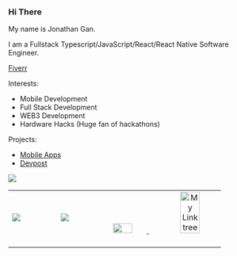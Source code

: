 ### Hi There

My name is Jonathan Gan.

I am a Fullstack Typescript/JavaScript/React/React Native Software Engineer.

[Fiverr](https://business.fiverr.com/freelancers/cryptocurrensea?public_mode=true)

Interests:
- Mobile Development
- Full Stack Development
- WEB3 Development
- Hardware Hacks (Huge fan of hackathons)

Projects:
- [Mobile Apps](https://expo.dev/@jongan69)
- [Devpost](https://devpost.com/jongan69?ref_content=user-portfolio&ref_feature=portfolio&ref_medium=global-nav)

<table width="100%"  height="80%" border="0" cellpadding="0" cellspacing="0">
   <tr>
      <img src="https://activity-graph.herokuapp.com/graph?username=jongan69&theme=react-dark"/>
  </tr>
   
  <tr>
    <td align="center">
      <img src="https://github-readme-stats.vercel.app/api/top-langs/?username=jongan69&hide=html,shell,css,makefile&layout=compact"  />      
      <span>&nbsp;&nbsp;&nbsp;&nbsp;&nbsp;&nbsp;&nbsp;&nbsp;</span>
      <span>&nbsp;&nbsp;&nbsp;&nbsp;&nbsp;&nbsp;&nbsp;&nbsp;</span>
      <img src="https://github-readme-stats.vercel.app/api?username=jongan69&show_icons=true&theme=dracula" />
        <span>&nbsp;&nbsp;&nbsp;&nbsp;&nbsp;&nbsp;&nbsp;&nbsp;</span>
      <br> 
    </td>
    <td align="center"> 
      <a href="https://spotify-github-profile.vercel.app/api/view?uid=jonny2298&redirect=true">
      <img src="https://spotify-github-profile.vercel.app/api/view?uid=jonny2298&cover_image=true&theme=compact" width="40%"/>
      </a>
      <span>&nbsp;&nbsp;&nbsp;&nbsp;&nbsp;&nbsp;&nbsp;</span>  
      <a href="https://jongan69.github.io/linktree/">
      <img src="https://imgs.search.brave.com/bQbST9xiMrAUrpyZTWcI65i0HkEMA30_0LOlV5OYE3c/rs:fit:474:480:1/g:ce/aHR0cHM6Ly9tZWRp/YTIuZ2lwaHkuY29t/L21lZGlhL1dabU5T/VVM3MXVqM1cvZ2lw/aHkuZ2lm.gif" alt="My Linktree" width="40%"/>
       </a> 
       <span>&nbsp;&nbsp;&nbsp;&nbsp;&nbsp;&nbsp;&nbsp;&nbsp;</span>
       <span>&nbsp;&nbsp;&nbsp;&nbsp;&nbsp;&nbsp;&nbsp;&nbsp;</span>
       <br>
    </td>
  </tr>
</table>
